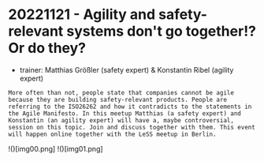 # 20221121 - Agility and safety-relevant systems don't go together!? Or do they?
* trainer: Matthias Größler (safety expert) & Konstantin Ribel (agility expert)
```
More often than not, people state that companies cannot be agile because they are building safety-relevant products. People are referring to the ISO26262 and how it contradicts to the statements in the Agile Manifesto. In this meetup Matthias (a safety expert) and Konstantin (an agility expert) will have a, maybe controversial, session on this topic. Join and discuss together with them. This event will happen online together with the LeSS meetup in Berlin. 
```

!()[img00.png]
!()[img01.png]


